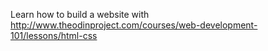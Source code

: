 Learn how to build a website with http://www.theodinproject.com/courses/web-development-101/lessons/html-css